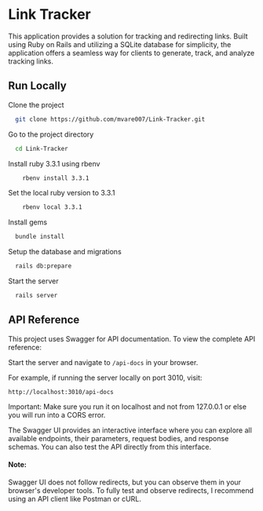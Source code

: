 
# Link Tracker


This application provides a solution for tracking and redirecting links. Built using Ruby on Rails and utilizing a SQLite database for simplicity, the application offers a seamless way for clients to generate, track, and analyze tracking links.
## Run Locally

Clone the project

```bash
  git clone https://github.com/mvare007/Link-Tracker.git
```

Go to the project directory

```bash
  cd Link-Tracker
```

Install ruby 3.3.1 using rbenv

```bash
	rbenv install 3.3.1
```

Set the local ruby version to 3.3.1

```bash
	rbenv local 3.3.1
```

Install gems

```bash
  bundle install
```

Setup the database and migrations

```bash
  rails db:prepare
```

Start the server

```bash
  rails server
```


## API Reference

This project uses Swagger for API documentation. To view the complete API reference:

Start the server and navigate to `/api-docs` in your browser.

For example, if running the server locally on port 3010, visit:

`http://localhost:3010/api-docs`

Important: Make sure you run it on localhost and not from 127.0.0.1 or else you will run into a CORS error.

The Swagger UI provides an interactive interface where you can explore all available endpoints, their parameters, request bodies, and response schemas. You can also test the API directly from this interface.

#### Note:

Swagger UI does not follow redirects, but you can observe them in your browser's developer tools.
To fully test and observe redirects, I recommend using an API client like Postman or cURL.